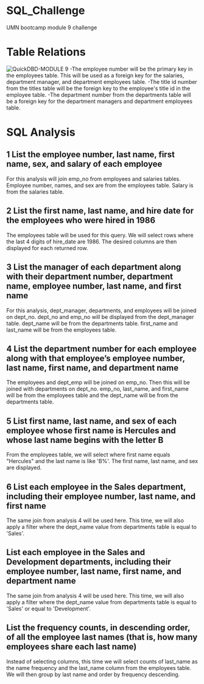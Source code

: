 # SQL_Challenge
UMN bootcamp module 9 challenge

# Table Relations
![QuickDBD-MODULE 9](https://github.com/zhou0366/SQL_Challenge/assets/22827830/35ec4d57-f8c2-4c3f-80f1-4dde775e1484)
-The employee number will be the primary key in the employees table. This will be used as a foreign key for the salaries, department manager, and department employees table. 
-The title id number from the titles table will be the foreign key to the employee's title id in the employee table.
-The department number from the departments table will be a foreign key for the department managers and department employees table.

# SQL Analysis
## 1 List the employee number, last name, first name, sex, and salary of each employee
For this analysis will join emp_no from employees and salaries tables. Employee number, names, and sex are from the employees table. Salary is from the salaries table.
## 2 List the first name, last name, and hire date for the employees who were hired in 1986
The employees table will be used for this query. We will select rows where the last 4 digits of hire_date are 1986. The desired columns are then displayed for each returned row.
## 3 List the manager of each department along with their department number, department name, employee number, last name, and first name
For this analysis, dept_manager, departments, and employees will be joined on dept_no. dept_no and emp_no will be displayed from the dept_manager table. dept_name will be from the departments table. first_name and last_name will be from the employees table.
## 4 List the department number for each employee along with that employee’s employee number, last name, first name, and department name
The employees and dept_emp will be joined on emp_no. Then this will be joined with departments on dept_no. emp_no, last_name, and first_name will be from the employees table and the dept_name will be from the departments table.
## 5 List first name, last name, and sex of each employee whose first name is Hercules and whose last name begins with the letter B
From the employees table, we will select where first name equals "Hercules" and the last name is like 'B%'. The first name, last name, and sex are displayed.
## 6 List each employee in the Sales department, including their employee number, last name, and first name
The same join from analysis 4 will be used here. This time, we will also apply a filter where the dept_name value from departments table is equal to 'Sales'.
## List each employee in the Sales and Development departments, including their employee number, last name, first name, and department name
The same join from analysis 4 will be used here. This time, we will also apply a filter where the dept_name value from departments table is equal to 'Sales' or equal to 'Development'.
## List the frequency counts, in descending order, of all the employee last names (that is, how many employees share each last name)
Instead of selecting columns, this time we will select counts of last_name as the name frequency and the last_name column from the employees table. We will then group by last name and order by frequency descending.
